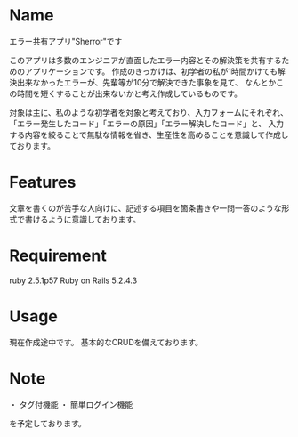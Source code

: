 # Name

エラー共有アプリ"Sherror"です

このアプリは多数のエンジニアが直面したエラー内容とその解決策を共有するためのアプリケーションです。
作成のきっかけは、初学者の私が1時間かけても解決出来なかったエラーが、先輩等が10分で解決できた事象を見て、
なんとかこの時間を短くすることが出来ないかと考え作成しているものです。

対象は主に、私のような初学者を対象と考えており、入力フォームにそれぞれ、「エラー発生したコード」「エラーの原因」「エラー解決したコード」と、
入力する内容を絞ることで無駄な情報を省き、生産性を高めることを意識して作成しております。

# Features

文章を書くのが苦手な人向けに、記述する項目を箇条書きや一問一答のような形式で書けるように意識しております。

# Requirement

ruby 2.5.1p57
Ruby on Rails  5.2.4.3

# Usage

現在作成途中です。
基本的なCRUDを備えております。

# Note
・ タグ付機能
・ 簡単ログイン機能

を予定しております。
